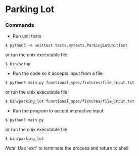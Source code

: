 # Parking Lot

### Commands
- Run unit tests
```buildoutcfg
$ python3 -m unittest tests.mytests.ParkingLotUnitTest
```
   or run the unix executable file
```buildoutcfg
$ bin/setup
```
- Run the code so it accepts input from a file:
```buildoutcfg
$ python3 main.py functional_spec/fixtures/file_input.txt
```
   or run the unix executable file
```buildoutcfg
$ bin/parking_lot functional_spec/fixtures/file_input.txt
```
- Run the program to accept interactive input:
```buildoutcfg
$ python3 main.py
```
   or run the unix executable file
```buildoutcfg
$ bin/parking_lot
```

*Note*: Use 'exit' to terminate the process and return to shell.